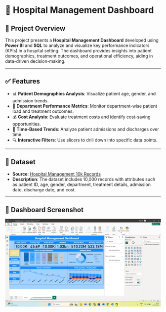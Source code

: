 # 🏥 Hospital Management Dashboard

## 🚀 Project Overview
This project presents a **Hospital Management Dashboard** developed using **Power BI** and **SQL** to analyze and visualize key performance indicators (KPIs) in a hospital setting. The dashboard provides insights into patient demographics, treatment outcomes, and operational efficiency, aiding in data-driven decision-making.

---

## ✅ Features
- 📊 **Patient Demographics Analysis**: Visualize patient age, gender, and admission trends.
- 🏥 **Department Performance Metrics**: Monitor department-wise patient load and treatment outcomes.
- 💰 **Cost Analysis**: Evaluate treatment costs and identify cost-saving opportunities.
- 📅 **Time-Based Trends**: Analyze patient admissions and discharges over time.
- 🔍 **Interactive Filters**: Use slicers to drill down into specific data points.

---

## 📁 Dataset
- **Source**: [Hospital Management 10k Records](https://github.com/Rajarahulkr/Hospital-Management-Dashboard/blob/main/Hospital_Management_10k_Records.csv)
- **Description**: The dataset includes 10,000 records with attributes such as patient ID, age, gender, department, treatment details, admission date, discharge date, and cost.

---

## 📸 Dashboard Screenshot

![Hospital Management Dashboard](https://github.com/Rajarahulkr/Hospital-Management-Dashboard/blob/main/Screenshot%202025-09-14%20181131.png)





